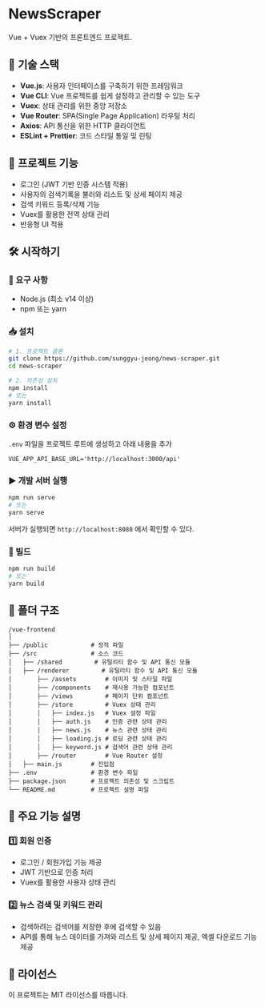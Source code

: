 # NewsScraper

Vue + Vuex 기반의 프론트엔드 프로젝트.

## 📌 기술 스택

- **Vue.js**: 사용자 인터페이스를 구축하기 위한 프레임워크
- **Vue CLI**: Vue 프로젝트를 쉽게 설정하고 관리할 수 있는 도구
- **Vuex**: 상태 관리를 위한 중앙 저장소
- **Vue Router**: SPA(Single Page Application) 라우팅 처리
- **Axios**: API 통신을 위한 HTTP 클라이언트
- **ESLint + Prettier**: 코드 스타일 통일 및 린팅

## 🚀 프로젝트 기능

- 로그인 (JWT 기반 인증 시스템 적용)
- 사용자의 검색기록을 불러와 리스트 및 상세 페이지 제공
- 검색 키워드 등록/삭제 기능
- Vuex를 활용한 전역 상태 관리
- 반응형 UI 적용

## 🛠️ 시작하기

### 📌 요구 사항
- Node.js (최소 v14 이상)
- npm 또는 yarn

### 📥 설치
```bash
# 1. 프로젝트 클론
git clone https://github.com/sunggyu-jeong/news-scraper.git
cd news-scraper

# 2. 의존성 설치
npm install
# 또는
yarn install
```

### ⚙️ 환경 변수 설정
`.env` 파일을 프로젝트 루트에 생성하고 아래 내용을 추가
```env
VUE_APP_API_BASE_URL='http://localhost:3000/api'
```

### ▶️ 개발 서버 실행
```bash
npm run serve
# 또는
yarn serve
```
서버가 실행되면 `http://localhost:8080` 에서 확인할 수 있다.

### 🔧 빌드
```bash
npm run build
# 또는
yarn build
```

## 📌 폴더 구조

```
/vue-frontend
│
├── /public            # 정적 파일
├── /src               # 소스 코드
│   ├── /shared         # 유틸리티 함수 및 API 통신 모듈
│   ├── /renderer         # 유틸리티 함수 및 API 통신 모듈
│       ├── /assets        # 이미지 및 스타일 파일
│       ├── /components    # 재사용 가능한 컴포넌트
│       ├── /views         # 페이지 단위 컴포넌트
│       ├── /store         # Vuex 상태 관리
│       │   ├── index.js   # Vuex 설정 파일
│       │   ├── auth.js    # 인증 관련 상태 관리
│       │   ├── news.js    # 뉴스 관련 상태 관리
│       │   ├── loading.js # 로딩 관련 상태 관리
│       │   ├── keyword.js # 검색어 관련 상태 관리
│       ├── /router        # Vue Router 설정
│   ├── main.js        # 진입점
├── .env               # 환경 변수 파일
├── package.json       # 프로젝트 의존성 및 스크립트
└── README.md          # 프로젝트 설명 파일
```

## 📌 주요 기능 설명

### 1️⃣ 회원 인증
- 로그인 / 회원가입 기능 제공
- JWT 기반으로 인증 처리
- Vuex를 활용한 사용자 상태 관리

### 2️⃣ 뉴스 검색 및 키워드 관리
- 검색하려는 검색어를 저장한 후에 검색할 수 있음
- API를 통해 뉴스 데이터를 가져와 리스트 및 상세 페이지 제공, 엑셀 다운로드 기능 제공

## 📝 라이선스
이 프로젝트는 MIT 라이선스를 따릅니다.
